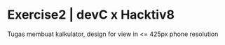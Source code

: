 # Exercise2 | devC x Hacktiv8
  
  Tugas membuat kalkulator, design for view in <= 425px phone resolution 
